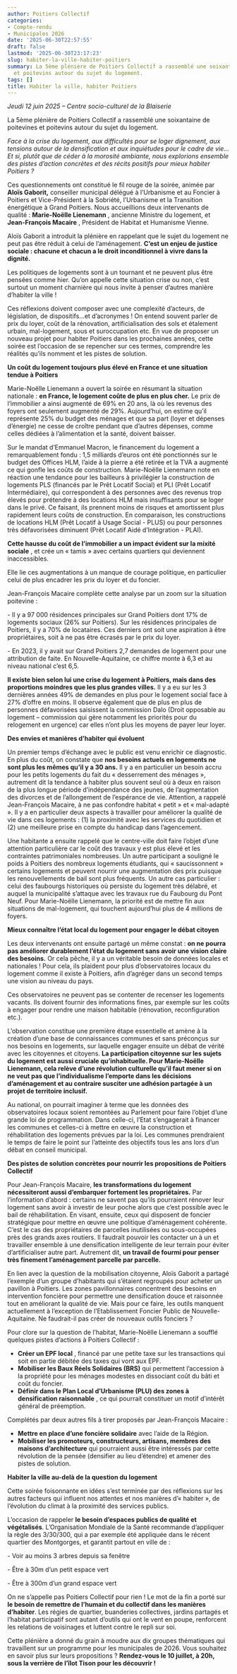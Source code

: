 ```yaml
---
author: Poitiers Collectif
categories:
- Compte-rendu
- Municipales 2026
date: '2025-06-30T22:57:55'
draft: false
lastmod: '2025-06-30T23:17:23'
slug: habiter-la-ville-habiter-poitiers
summary: La 5ème plénière de Poitiers Collectif a rassemblé une soixantaine de poitevines
  et poitevins autour du sujet du logement.
tags: []
title: Habiter la ville, habiter Poitiers
---
```


_Jeudi 12 juin 2025 – Centre socio-culturel de la Blaiserie_

La 5ème plénière de Poitiers Collectif a rassemblé une soixantaine de poitevines et poitevins autour du sujet du logement.

_Face à la crise du logement, aux difficultés pour se loger dignement, aux tensions autour de la densification et aux inquiétudes pour le cadre de vie…Et si, plutôt que de céder à la morosité ambiante, nous explorions ensemble des pistes d’action concrètes et des récits positifs pour mieux habiter Poitiers  ?_

Ces questionnements ont constitué le fil rouge de la soirée, animée par **Aloïs Gaborit,** conseiller municipal délégué à l’Urbanisme et au Foncier à Poitiers et Vice-Président à la Sobriété, l’Urbanisme et la Transition énergétique à Grand Poitiers. Nous accueillions deux intervenants de qualité : **Marie-Noëlle Lienemann** , ancienne Ministre du logement, et **Jean-François Macaire** , Président de Habitat et Humanisme Vienne.

Aloïs Gaborit a introduit la plénière en rappelant que le sujet du logement ne peut pas être réduit à celui de l’aménagement. **C’est un enjeu de justice sociale  : chacune et chacun a le droit inconditionnel à vivre dans la dignité.**

Les politiques de logements sont à un tournant et ne peuvent plus être pensées comme hier. Qu’on appelle cette situation crise ou non, c’est surtout un moment charnière qui nous invite à penser d’autres manière d’habiter la ville !

Ces réflexions doivent composer avec une complexité d’acteurs, de législation, de dispositifs…et d’acronymes ! On entend souvent parler de prix du loyer, coût de la rénovation, artificialisation des sols et étalement urbain, mal-logement, sous et suroccupation etc. En vue de proposer un nouveau projet pour habiter Poitiers dans les prochaines années, cette soirée est l’occasion de se repencher sur ces termes, comprendre les réalités qu’ils nomment et les pistes de solution.

**Un coût du logement toujours plus élevé en France et une situation tendue à Poitiers**

Marie-Noëlle Lienemann a ouvert la soirée en résumant la situation nationale : **en France, le logement coûte de plus en plus cher.** Le prix de l’immobilier a ainsi augmenté de 69% en 20 ans, là où les revenus des foyers ont seulement augmenté de 29%. Aujourd’hui, on estime qu’il représente 25% du budget des ménages et que sa part (loyer et dépenses d’énergie) ne cesse de croître pendant que d’autres dépenses, comme celles dédiées à l’alimentation et la santé, doivent baisser.

Sur le mandat d’Emmanuel Macron, le financement du logement a remarquablement fondu : 1,5 milliards d’euros ont été ponctionnés sur le budget des Offices HLM, l’aide à la pierre a été retirée et la TVA a augmenté ce qui gonfle les coûts de construction. Marie-Noëlle Lienemann note en réaction une tendance pour les bailleurs à privilégier la construction de logements PLS (financés par le Prêt Locatif Social) et PLI (Prêt Locatif Intermédiaire), qui correspondent à des personnes avec des revenus trop élevés pour prétendre à des locations HLM mais insuffisants pour se loger dans le privé. Ce faisant, ils prennent moins de risques et amortissent plus rapidement leurs coûts de construction. En comparaison, les constructions de locations HLM (Prêt Locatif à Usage Social - PLUS) ou pour personnes très défavorisées diminuent (Prêt Locatif Aidé d’Intégration - PLAI).

**Cette hausse du coût de l’immobilier a un impact évident sur la mixité sociale** , et crée un « tamis » avec certains quartiers qui deviennent inaccessibles.

Elle lie ces augmentations à un manque de courage politique, en particulier celui de plus encadrer les prix du loyer et du foncier.

Jean-François Macaire complète cette analyse par un zoom sur la situation poitevine :

\- Il y a 97 000 résidences principales sur Grand Poitiers dont 17% de logements sociaux (26% sur Poitiers). Sur les résidences principales de Poitiers, il y a 70% de locataires. Ces derniers ont soit une aspiration à être propriétaires, soit à ne pas être écrasés par le prix du loyer.

\- En 2023, il y avait sur Grand Poitiers 2,7 demandes de logement pour une attribution de faite. En Nouvelle-Aquitaine, ce chiffre monte à 6,3 et au niveau national c’est 6,5.

**Il existe bien selon lui une crise du logement à Poitiers, mais dans des proportions moindres que les plus grandes villes.** Il y a eu sur les 3 dernières années 49% de demandes en plus pour le logement social face à 27% d’offre en moins. Il observe également que de plus en plus de personnes défavorisées saisissent la commission Dalo (Droit opposable au logement – commission qui gère notamment les priorités pour du relogement en urgence) car elles n’ont plus les moyens de payer leur loyer.

**Des envies et manières d’habiter qui évoluent**

Un premier temps d’échange avec le public est venu enrichir ce diagnostic. En plus du coût, on constate que **nos besoins actuels en logements ne sont plus les mêmes qu’il y a 30 ans.** Il y a en particulier un besoin accru pour les petits logements du fait du « desserrement des ménages », autrement dit la tendance à habiter plus souvent seul où à deux en raison de la plus longue période d’indépendance des jeunes, de l’augmentation des divorces et de l’allongement de l’espérance de vie. Attention, a rappelé Jean-François Macaire, à ne pas confondre habitat « petit » et « mal-adapté ». Il y a en particulier deux aspects à travailler pour améliorer la qualité de vie dans ces logements : (1) la proximité avec les services du quotidien et (2) une meilleure prise en compte du handicap dans l’agencement.

Une habitante a ensuite rappelé que le centre-ville doit faire l’objet d’une attention particulière car le coût des travaux y est plus élevé et les contraintes patrimoniales nombreuses. Un autre participant a souligné le poids à Poitiers des nombreux logements étudiants, qui « saucissonnent » certains logements et peuvent nourrir une augmentation des prix puisque les renouvellements de bail sont plus fréquents. Un autre cas particulier : celui des faubourgs historiques où persiste du logement très délabré, et auquel la municipalité s’attaque avec les travaux rue du Faubourg du Pont Neuf. Pour Marie-Noëlle Lienemann, la priorité est de mettre fin aux situations de mal-logement, qui touchent aujourd’hui plus de 4 millions de foyers.

**Mieux connaître l’état local du logement pour engager le débat citoyen**

Les deux intervenants ont ensuite partagé un même constat : **on ne pourra pas améliorer durablement l’état du logement sans avoir une vision claire des besoins.** Or cela pêche, il y a un véritable besoin de données locales et nationales ! Pour cela, ils plaident pour plus d’observatoires locaux du logement comme il existe à Poitiers, afin d’agréger dans un second temps une vision au niveau du pays.

Ces observatoires ne peuvent pas se contenter de recenser les logements vacants. Ils doivent fournir des informations fines, par exemple sur les coûts à engager pour rendre une maison habitable (rénovation, reconfiguration etc.). 

L’observation constitue une première étape essentielle et amène à la création d’une base de connaissances communes et sans préconçus sur nos besoins en logements, sur laquelle engager ensuite un débat de vérité avec les citoyennes et citoyens. **La participation citoyenne sur les sujets du logement est aussi cruciale qu’inhabituelle. Pour Marie-Noëlle Lienemann, cela relève d’une révolution culturelle qu’il faut mener si on ne veut pas que l’individualisme l’emporte dans les décisions d’aménagement et au contraire susciter une adhésion partagée à un projet de territoire inclusif.**

Au national, on pourrait imaginer à terme que les données des observatoires locaux soient remontées au Parlement pour faire l’objet d’une grande loi de programmation. Dans celle-ci, l’Etat s’engagerait à financer les communes et celles-ci à mettre en œuvre la construction et réhabilitation des logements prévues par la loi. Les communes prendraient le temps de faire le point sur l’atteinte des objectifs tous les ans lors d’un débat en conseil municipal.

**Des pistes de solution concrètes pour nourrir les propositions de Poitiers Collectif**

Pour Jean-François Macaire, **les transformations du logement nécessiteront aussi d’embarquer fortement les propriétaires.** Par l’information d’abord : certains ne savent pas qu’ils pourraient rénover leur logement sans avoir à investir de leur poche alors que c’est possible avec le bail de réhabilitation. En visant, ensuite, ceux qui disposent de foncier stratégique pour mettre en œuvre une politique d’aménagement cohérente. C’est le cas des propriétaires de parcelles inutilisées ou sous-occupées près des grands axes routiers. Il faudrait pouvoir les contacter un à un et travailler ensemble à une densification intelligente de leur terrain pour éviter d’artificialiser autre part. Autrement dit, **un travail de fourmi pour penser très finement l’aménagement parcelle par parcelle.**

En lien avec la question de la mobilisation citoyenne, Aloïs Gaborit a partagé l’exemple d’un groupe d’habitants qui s’étaient regroupés pour acheter un pavillon à Poitiers. Les zones pavillonnaires concentrent des besoins en intervention foncière pour permettre une densification douce et raisonnée tout en améliorant la qualité de vie. Mais pour ce faire, les outils manquent actuellement à l’exception de l’Etablissement Foncier Public de Nouvelle-Aquitaine. Ne faudrait-il pas créer de nouveaux outils fonciers ?

Pour clore sur la question de l’habitat, Marie-Noëlle Lienemann a soufflé quelques pistes d’actions à Poitiers Collectif :

  * **Créer un EPF local** , financé par une petite taxe sur les transactions qui soit en partie débitée des taxes qui vont aux EPF.
  * **Mobiliser les Baux Réels Solidaires (BRS)** qui permettent l’accession à la propriété pour les ménages modestes en dissociant coût du bâti et coût du foncier.
  * **Définir dans le Plan Local d’Urbanisme (PLU) des zones à densification raisonnable** , ce qui pourrait constituer un motif d’intérêt général de préemption.

Complétés par deux autres fils à tirer proposés par Jean-François Macaire :

  * **Mettre en place d’une foncière solidaire** avec l’aide de la Région.
  * **Mobiliser les promoteurs, constructeurs, artisans, membres des maisons d’architecture** qui pourraient aussi être intéressés par cette révolution de la pensée (densifier au lieu d’étendre) et amener des pistes de solution.

**Habiter la ville au-delà de la question du logement**

Cette soirée foisonnante en idées s’est terminée par des réflexions sur les autres facteurs qui influent nos attentes et nos manières d’« habiter », de l’évolution du climat à la proximité des services publics.

L’occasion de rappeler **le besoin d’espaces publics de qualité et végétalisés**. L’Organisation Mondiale de la Santé recommande d’appliquer la règle des 3/30/300, qui a par exemple été appliquée dans le récent quartier des Montgorges, et garantit partout en ville de :

\- Voir au moins 3 arbres depuis sa fenêtre

\- Être à 30m d’un petit espace vert

\- Être à 300m d’un grand espace vert

On ne s’appelle pas Poitiers Collectif pour rien ! Le mot de la fin a porté sur **le besoin de remettre de l’humain et du collectif dans les manières d’habiter**. Les régies de quartier, buanderies collectives, jardins partagés et l’habitat participatif sont autant d’outils qui ont le vent en poupe, renforcent les relations de voisinages et luttent contre le repli sur soi.

Cette plénière a donné du grain à moudre aux dix groupes thématiques qui travaillent sur un programme pour les municipales de 2026. Vous souhaitez en savoir plus sur leurs propositions ? **Rendez-vous le 10 juillet, à 20h, sous la verrière de l’îlot Tison pour les découvrir !**
